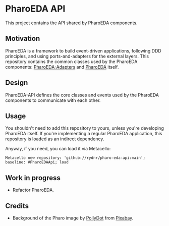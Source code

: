 # PharoEDA API

This project contains the API shared by PharoEDA components.

## Motivation

PharoEDA is a framework to build event-driven applications, following DDD principles, and using ports-and-adapters for the external layers. This repository contains the common classes used by the PharoEDA components: [PharoEDA-Adapters](https://github.com/rydnr/pharo-eda-adapters "PharoEDA Adapters") and [PharoEDA](https://github.com/rydnr/pharo-eda-adapters "PharoEDA") itself.

## Design

PharoEDA-API defines the core classes and events used by the PharoEDA components to communicate with each other.

## Usage

You shouldn't need to add this repository to yours, unless you're developing PharoEDA itself. If you're implementing a regular PharoEDA application, this repository is loaded as an indirect dependency.

Anyway, if you need, you can load it via Metacello:

```smalltalk
Metacello new repository: 'github://rydnr/pharo-eda-api:main'; baseline: #PharoEDAApi; load
```

## Work in progress

- Refactor PharoEDA.

## Credits

- Background of the Pharo image by <a href="https://pixabay.com/users/pollydot-160618/?utm_source=link-attribution&amp;utm_medium=referral&amp;utm_campaign=image&amp;utm_content=337695">PollyDot</a> from <a href="https://pixabay.com/?utm_source=link-attribution&amp;utm_medium=referral&amp;utm_campaign=image&amp;utm_content=337695">Pixabay</a>.
